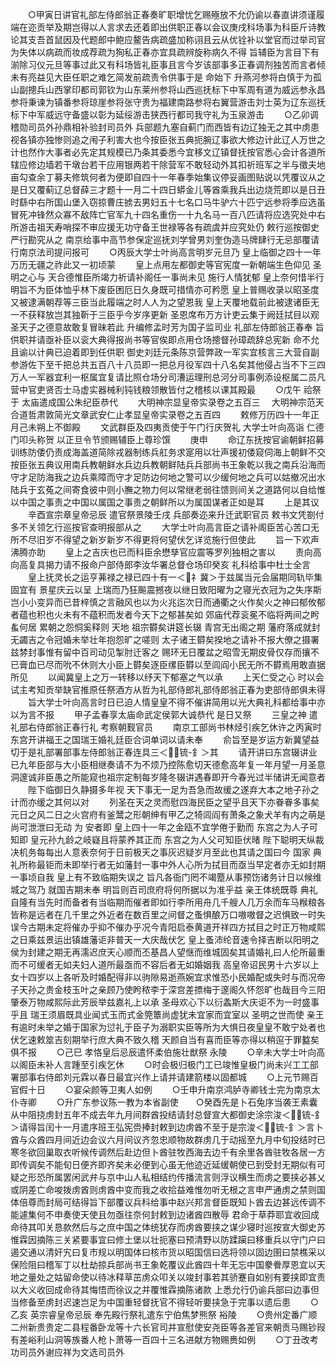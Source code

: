 <!-- { "loadSidebar": true } -->
　　○甲寅日讲官礼部左侍郎翁正春奏旷职增忧乞赐殛放不允仍谕以春直讲须谨履端在迩贡举及期岂得以人言求去还着即出供职正春以会议庚戌科场事为科臣斤诗教论其支吾首鼠因及代题郎中鲍应鳌告病疏盛加称诩且云从优铨补以堂官而过举司官为失体以病疏而妆成荐疏为狥私正春亦宜具疏辨旋称病久不得  旨辅臣为言目下有湔除习仪元旦等事过此又有科场皆礼臣事且言今岁该部事多正春调剂独苦而言者倾未有亮益见大臣任职之难乞简发前疏责令供事于是  命始下  升燕河参将白慎于为孤山副摠兵山西掌印都司郭钦为山东莱州参将山西巡抚标下中军周有道为威远参永昌参将秉谏为镇番参将琼崖参将张守贵为福建南路参将右翼营游击刘士英为辽东巡抚标下中军威远守备盛以彰为延绥游击狭西行都司我守礼为玉泉游击
　　○乙卯调稽勋司员外孙鼎相补验封司员外  兵部题九塞自蓟门而西皆有边辽独无之其中虏患视各镇亦独惨则追之闱子利害大也今按臣张五典扼腕辽事欲大修边计此辽人万世之计也然作大事者必先定其规模已乃条其委悉今宜移文辽镇督抚按官悉心会计各道所辖应修边墙若干墩台若干应用银两若干除营军不敢轻动外其扣祈班军之半与徵夫地亩勾查余丁募夫修筑何者为便即自四十一年春季始集议停妥画图贴说以凭覆议从之  是日又覆蓟辽总督薛三才题十一月二十四日蟒金儿等酋乘我兵出边烧荒即以是日丑时繇中右所国山堡入窃掠曹庄掳去男妇五十七名口马牛驴六十匹宁远参将季应选虽冒死冲锋然众寡不敌阵亡官军九十四名重伤一十九名马一百八匹请将应选究处中右所游击祖天寿哨探不审应援无功守备王世禄等各有疏虞并应究处仍  敕行巡按御史严行勘究从之  南京给事中高节参保定巡抚刘学曾男刘奎伪造马牌肆行无忌部覆请行南京法司提问报可
　　○丙辰大学士叶尚高言明岁元旦乃  皇上临御之四十一年万历无疆之祚此又一初顷蒙
　　皇上点用左都御史等官宪度一新朝端生色仰见  圣明之心与  天合德惟臣所竭力祈请补阁任一事尚未见  施行人情犹郁  皇上奈何惜半行  明旨不为臣体恤乎林下废臣困厄日久身既可措情亦可矜愿  皇上普赐收录以昭圣度又被逮满朝荐等三臣当此履端之时人人为之望恩我  皇上天覆地载前此被逮诸臣无一不获释放岂其独靳于三臣乎今岁序更新  圣恩席布万方计吏云集于阙廷拭目以观  圣天子之德意故敢复冒昧若此  升编修孟时芳为国子监司业  礼部左侍郎翁正春奉  旨供职并请亟补臣以衮大典得报尚书等官俟即点用仓场摠督孙璋疏辞总宪新  命不允且谕以计典已迫着即到任供职  御史刘廷元条陈京营弊政一军实宜核言三大营自副参游佐下至千把总共五百八十八员即一把总月役军四十八名矣其他侵占当不下三四万人一军器宜利一枢属宜复请比照仓场分司漕运理刑总河分司事例添设枢属二员凡营中官吏贤否士马虚实器械利钝钱粮领散皆付之稽核以课其殿最
　　○戊午  祫祭于  太庙遣成国公朱纪臣恭代
　　大明神宗显皇帝实录卷之五百三
　大明神宗范天合道哲肃敦简光文章武安仁止孝显皇帝实录卷之五百四
　　敕修万历四十一年正月己未朔上不御殿
　　文武群臣及四夷贡使于午门行庆贺礼  大学士叶向高诣  仁德门叩头称贺  以正旦令节颁赐辅臣上尊珍馔
　　庚申
　　命辽东抚按官谕朝鲜招募训练防倭仍责成海盖道简除戎器制练兵舡务求寔用以壮声援初倭窥伺海上朝鲜不交按臣张五典议用南兵教朝鲜水兵边兵教朝鲜陆兵兵部尚书王象乾以我之南兵沿海而守才足防海我之边兵乘障而守才足防边何地之警可以少缓何地之兵可以姑撤况出水陆兵于玄菟之间寄食彼中则小膴之物力何以常继老弱往馈则间关之道路何以自给惟以中国之事责之中国以属国之事责之朝鲜所以为属国谋者正如是耳
　　上是其议
　　辛酉宣宗章皇帝忌辰  遣官祭景陵壬戌  兵部奏迩来升迁武职官员  敕书文凭劄付多不关领乞行巡按官查明报部从之
　　大学士叶向高言臣之请补阁臣苦心苦口无所不尽旧岁不得望之新岁新岁不得更将何望伏乞详览施行但使此
　　旨一下欢声沸腾亦助
　　皇上之吉庆也已而科臣余懋孳官应震等罗列独相之害以
　　责向高向高复具揭力请不报命户部侍郎李汝华署总督仓场印癸亥  礼科给事中杜士全言
　　皇上抚灵长之运亨茀禄之禄已四十有一＜礻冀＞于兹属当元会届期同轨毕集固宜有  景星庆云以呈  上瑞而乃狂飈震撼夜以继日致阳曜为之寝光衣冠为之失序斯岂小小变异而已昔梓慎之言融风也以为火兆迄次日而通衢之火作矣火之神曰郁攸郁者蕴也积也火未有不蕴积而发者今天下之郁甚矣如  郊庙代荐衮冕不临将两间之盻蚃何居  累朝之怨恫奚释则  天地  祖宗欎矣讲筵长辍  青宫无出阁之期  藩府落成就封无蠲吉之令冠婚未举壮年抱怨旷之嗟则  太子诸王欎矣揆地之请补不报大僚之摄署兹棼封事惟有留中百司动见掣肘迁客之  赐环无日覆盆之昭雪无期皮骨仅存而攘不已膏血已尽而吮不休则大小臣上欎矣逐臣缧臣欎以至闾阎小民无所不欎焉用敢直据所见
　　以闻冀皇上之万一转移以纾天下郁塞之气以承
　　上天仁受之心  时以会试主考知贡举缺官推原任祭酒方从哲为礼部侍郎礼部侍郎翁正春为吏部侍郎俱未得
　　旨大学士叶向高言时日已迫人情皇皇不得不催讲简用以光大典礼科都给事中亦以为言不报
　　甲子孟春享太庙命武定侯郭大诚恭代  是日又祭
　　三皇之神  遣礼部右侍郎翁正春行礼  考察朝觐官员
　　南京工部尚书林烃引疾乞休许之丙寅时东宫开讲福王之国瑞王婚礼廷臣合词单词以请未奉
　　俞旨至是岁运方新冀望益切于是礼部署部事左侍郎翁正春连具三＜锍-釒＞其
　　请开讲曰东宫辍讲业已九年臣部与大小臣相继奏请不为不烦乃控陈愈切天德愈高年复一年月望一月圣意洞邃诚非臣愚之所能窥也祖宗定制每岁隆冬辍讲遇春即开今春光过半储讲无闻意者
　　陛下临御日久静摄多年视  天下事无一足为吾急而故缓之遂弃大本之地子孙之计而亦缓之其何以对
　　列圣在天之灵而慰四海民臣之望乎且天下亦眷眷多事矣元日之风二日之火宫府有釜鬵之形朝绅有甲乙之犄闾阎有萧条之象犬羊有内之萌是尚可泄泄曰无动  为  安者即  皇上四十一年之金瓯不宜学倦于勤而  东宫之为人子可知即  皇元孙九龄之岐嶷且将蒙养其正而  东宫之为人父可知臣伏暏  陛下聪明天纵裁决机务每每出人意表奈何于日前极天之事灰迟疑岁月至此也其请之国曰今  国家  典礼所称最钜而未即举行者无如藩封一事中外人心所为拭目而亟当早定者亦无如封期一事顷自我  皇上有不致临期失误之  旨凡各衙门罔不竭蹷从事预饬诸务计日以候维城之驾乃  就国吉期未奉  明旨则百司庶府将何所据以为准乎益  亲王体统既尊  典礼自隆有当先时而备者有当临期而催者即如行李所用舟几千艘人几万余而车马糇粮各皆称是远者在几千里之外近者在数百里之间督之蚤惧酿万口嗷嗷督之迟惧致一时失误今古期未定将催办乎抑不催办乎况今青阳启泰黄道开祥四方拭目之时正万物咸熙之日乘兹景运出镇雄藩讵非普天一大庆哉伏乞  皇上蚤沛纶音速令择吉断以阳明之侯为封建之期无再濡迟庶天心顺而丕基昌人望惬而维城固矣其请婚礼曰人伦所最重而不可缓者无如夫妇人道所最亟而不容后者无如婚姻我  高皇帝诏民男十六岁以上女十四岁以上各听及时婚配得非以驹隙易逝燕婉宜求惟恐小民婚配或失时与而况帝子天孙之贵金枝玉叶之亲顾乃使盻秾李于深宫差摽梅于邃阁久怀怨旷也哉目今三阳肇泰万物咸熙际此芳辰举兹嘉礼上以承  圣母欢心下以衍螽斯大庆讵不为一时盛事乎且  瑞王须眉既具业闻式玉而式金筦簟尚虚犹未宜家而宜室以  圣明之世而使  亲王有逾时未举之婚于国家为愆礼于臣子为溺职实臣等所为大惧日夜皇皇不敢宁处者也伏乞速敕筮吉刻期举行庶大典不致久稽  天颜自当有喜而臣等亦得以稍逭于罪盭矣俱不报
　　○己巳  孝恪皇后忌辰遣怀柔伯施壮猷祭  永陵
　　○辛未大学士叶向高以阁臣未补人言踵至引疾乞休
　　○时会极归极门工已竣惟皇极门尚未兴工工部署部事右侍郎刘元霖以春日最宜兴作上请并请建箭楼以固都城
　　○上元节赐百官假十日
　　○宴朵颜等卫夷人如例
　　○壬申升南京鸿胪寺卿钱士完为南京太仆寺卿
　　○升广东参议陈一教为本省副使　　○癸酉先是卜石兔序当袭王素囊从中阻挠虏封五年不成去年九月间群酋投结请封总督宣大都御史涂宗浚＜锍-釒＞请得旨闰十一月遣序班王弘宪赍捧封敕到边虏酋不至于是宗浚＜锍-釒＞言卜酋与众酋四月间近边会议六月间议齐忽忠顺物故群虏几于动摇至九月中旬投结时已寒冬欲回巢取衣听候传调然后赴边但卜酋驻牧西海去边千有余里各酋驻牧各居一方即传调矣不能旬日便齐即齐矣未必便到心虽无他迹近延缓朝使已到受封无期似有可疑之形恐所属罢闲武弁与京中山人私相结约传播流言则浮议横生而虏之要挟必甚乂或阴差亡命唆拨虏酋则虏酋中变而我之收拾益难惟勿听无根之言申严通虏之禁则国体倍尊而封局可结得旨下部覆议兵科给事中赵兴邦言督臣既知卜酋去边甚远传调不能遽集何不申奏使天使且勿亟往奈何封敕到边诸酋四散辱  君命于草莽耶宜收回成命待其叩关恳款然后与之庶中国之体统犹存而虏酋要挟之谋少寝时巡按宣大御史苏惟霖因摘陈三关紧要事宜曰修土堡以壮扼塞曰预清野以防蹂躏曰移重兵以守门户曰遏交通以清奸宄曰复市规以明国体曰核市货以昭国信曰选将领以固边圉曰禁樵采以保险阻曰稽军丁以杜劫掠兵部尚书王象乾覆议此酋四十年无忘中国豢餋厚恩宜以天地之量处之姑留命使以待冰释草茁虏众叩关以竣封事若其骄蹇自如别有要挟即宜责以大义收回成命待其悔悟而徐议之并覆惟霖摘陈诸款  上悉允行仍谕兵部曰边事但当修备至虏封迟速岂足为中国重轻督抚官不得轻听要挟急于完事以遗后患
　　○乙亥  英宗睿皇帝忌辰  奉先殿行祭礼遣东宁伯焦梦熊祭  裕陵
　　○贵州定番广顺二州新贵贵定二县程番卧龙等十六长官司并宣慰使安尧臣等各差官来朝贡马赐钞叚有差峪利山洞等族番人枪卜萧等一百四十三名进献方物赐赉如例
　　○丁丑改考功司员外谢应祥为文选司员外
